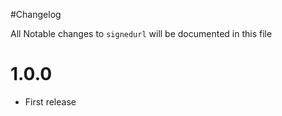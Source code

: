 #Changelog

All Notable changes to `signedurl` will be documented in this file

# 1.0.0
- First release
